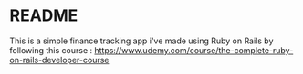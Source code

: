 # README

This is a simple finance tracking app i've made using Ruby on Rails by following this course :  https://www.udemy.com/course/the-complete-ruby-on-rails-developer-course 